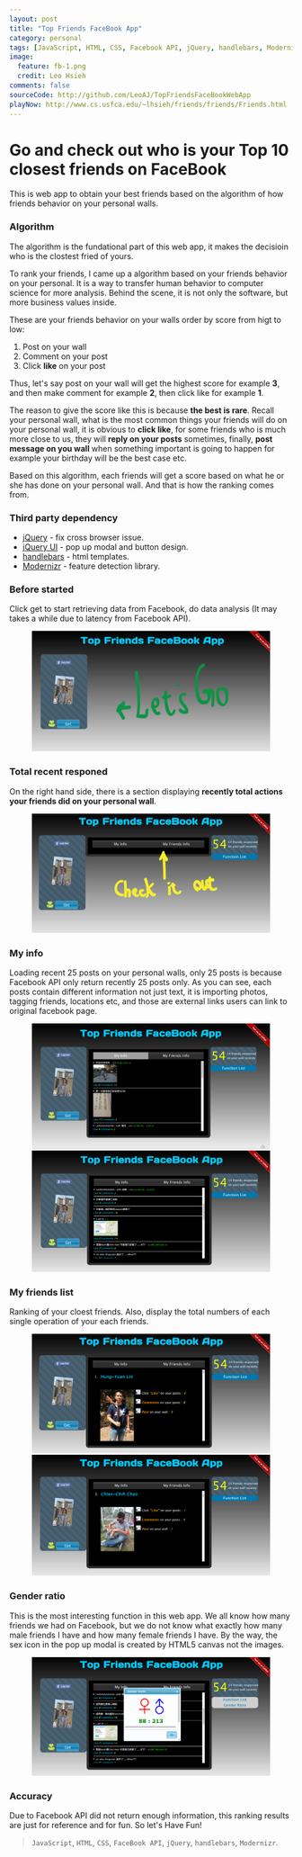 ```yaml
---
layout: post
title: "Top Friends FaceBook App"
category: personal
tags: [JavaScript, HTML, CSS, Facebook API, jQuery, handlebars, Modernizr, Personal Project]
image:
  feature: fb-1.png
  credit: Leo Hsieh
comments: false
sourceCode: http://github.com/LeoAJ/TopFriendsFaceBookWebApp
playNow: http://www.cs.usfca.edu/~lhsieh/friends/friends/Friends.html
---
```


# Go and check out who is your Top 10 closest friends on FaceBook

This is web app to obtain your best friends based on the algorithm of how friends behavior on your personal walls.

### Algorithm

The algorithm is the fundational part of this web app, it makes the decisioin who is the clostest fried of yours.

To rank your friends, I came up a algorithm based on your friends behavior on your personal. It is a way to transfer human behavior to computer science for more analysis. Behind the scene, it is not only the software, but more business values inside.

These are your friends behavior on your walls order by score from higt to low:

1. Post on your wall
2. Comment on your post
3. Click **like** on your post

Thus, let's say post on your wall will get the highest score for example **3**, and then make comment for example **2**, then click like for example **1**.

The reason to give the score like this is because **the best is rare**. Recall your personal wall, what is the most common things your friends will do on your personal wall, it is obvious to **click like**, for some friends who is much more close to us, they will **reply on your posts** sometimes, finally, **post message on you wall** when something important is going to happen for example your birthday will be the best case etc.

Based on this algorithm, each friends will get a score based on what he or she has done on your personal wall. And that is how the ranking comes from.

### Third party dependency

* [jQuery](http://jquery.com/) - fix cross browser issue.
* [jQuery UI](http://jqueryui.com/) - pop up modal and button design.
* [handlebars](http://handlebarsjs.com/) - html templates.
* [Modernizr](http://modernizr.com/) - feature detection library.

### Before started

Click get to start retrieving data from Facebook, do data analysis (It may takes a while due to latency from Facebook API).

<figure>
  <a href="/images/fb-2.png"><img src="/images/fb-2.png"></a>
</figure>

### Total recent responed

On the right hand side, there is a section displaying **recently total actions your friends did on your personal wall**.

<figure>
  <a href="/images/fb-3.png"><img src="/images/fb-3.png"></a>
</figure>

### My info

Loading recent 25 posts on your personal walls, only 25 posts is because Facebook API only return recently 25 posts only. As you can see, each posts contain different information not just text, it is importing photos, tagging friends, locations etc, and those are external links users can link to original facebook page.

<figure class="half">
  <a href="/images/fb-4.png"><img src="/images/fb-4.png"></a>
  <a href="/images/fb-5.png"><img src="/images/fb-5.png"></a>
</figure>


### My friends list

Ranking of your cloest friends. Also, display the total numbers of each single operation of your each friends.

<figure class="half">
  <a href="/images/fb-6.png"><img src="/images/fb-6.png"></a>
  <a href="/images/fb-7.png"><img src="/images/fb-7.png"></a>
</figure>


### Gender ratio

This is the most interesting function in this web app. We all know how many friends we had on Facebook, but we do not know what exactly how many male friends I have and how many female friends I have. By the way, the sex icon in the pop up modal is created by HTML5 canvas not the images.

<figure>
  <a href="/images/fb-8.png"><img src="/images/fb-8.png"></a>
</figure>

### Accuracy
Due to Facebook API did not return enough information, this ranking results are just for reference and for fun. So let's Have Fun!

> `JavaScript`, `HTML`, `CSS`, `FaceBook API`, `jQuery`, `handlebars`, `Modernizr`.